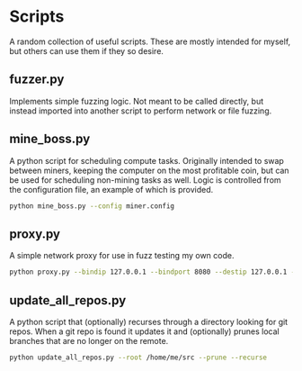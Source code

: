 # Scripts
A random collection of useful scripts. These are mostly intended for myself, but others can use them if they so desire.

## fuzzer.py
Implements simple fuzzing logic. Not meant to be called directly, but instead imported into another script to perform network or file fuzzing.

## mine_boss.py
A python script for scheduling compute tasks. Originally intended to swap between miners, keeping the computer on the most profitable coin, but can be used for scheduling non-mining tasks as well. Logic is controlled from the configuration file, an example of which is provided.
```sh
python mine_boss.py --config miner.config
```

## proxy.py
A simple network proxy for use in fuzz testing my own code.
```sh
python proxy.py --bindip 127.0.0.1 --bindport 8080 --destip 127.0.0.1 --destport 80 --post do_stuff.py
```

## update_all_repos.py
A python script that (optionally) recurses through a directory looking for git repos. When a git repo is found it updates it and (optionally) prunes local branches that are no longer on the remote.
```sh
python update_all_repos.py --root /home/me/src --prune --recurse
```
